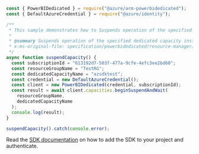 ```javascript
const { PowerBIDedicated } = require("@azure/arm-powerbidedicated");
const { DefaultAzureCredential } = require("@azure/identity");

/**
 * This sample demonstrates how to Suspends operation of the specified dedicated capacity instance.
 *
 * @summary Suspends operation of the specified dedicated capacity instance.
 * x-ms-original-file: specification/powerbidedicated/resource-manager/Microsoft.PowerBIdedicated/stable/2021-01-01/examples/suspendCapacity.json
 */
async function suspendCapacity() {
  const subscriptionId = "613192d7-503f-477a-9cfe-4efc3ee2bd60";
  const resourceGroupName = "TestRG";
  const dedicatedCapacityName = "azsdktest";
  const credential = new DefaultAzureCredential();
  const client = new PowerBIDedicated(credential, subscriptionId);
  const result = await client.capacities.beginSuspendAndWait(
    resourceGroupName,
    dedicatedCapacityName
  );
  console.log(result);
}

suspendCapacity().catch(console.error);
```

Read the [SDK documentation](https://github.com/Azure/azure-sdk-for-js/blob/%40azure%2Farm-powerbidedicated_3.0.1/sdk/powerbidedicated/arm-powerbidedicated/README.md) on how to add the SDK to your project and authenticate.
